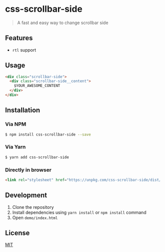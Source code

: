 # css-scrollbar-side

> A fast and easy way to change scrollbar side

## Features

- `rtl` support

## Usage

```html
<div class="scrollbar-side">
  <div class="scrollbar-side__content">
    $YOUR_AWESOME_CONTENT
  </div>
</div>
```

## Installation

### Via NPM

```bash
$ npm install css-scrollbar-side --save
```

### Via Yarn

```bash
$ yarn add css-scrollbar-side
```

### Directly in browser

```html
<link rel="stylesheet" href="https://unpkg.com/css-scrollbar-side/dist/index.css" />
```

## Development

1. Clone the repository
2. Install dependencies using `yarn install` or `npm install` command
3. Open `demo/index.html`

## License

[MIT](http://opensource.org/licenses/MIT)
